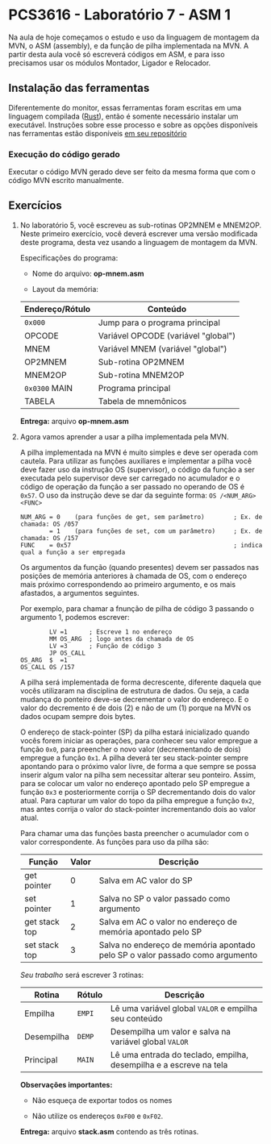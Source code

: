 # PCS3616 - Laboratório 7 - ASM 1

Na aula de hoje começamos o estudo e uso da linguagem de montagem da
MVN, o ASM (assembly), e da função de pilha implementada na MVN.
A partir desta aula você só escreverá códigos em ASM, e para isso
precisamos usar os módulos Montador, Ligador e Relocador.

## Instalação das ferramentas

Diferentemente do monitor, essas ferramentas foram escritas em uma
linguagem compilada ([Rust](https://www.rust-lang.org/)), então é
somente necessário instalar um executável.
Instruções sobre esse processo e sobre as opções disponíveis nas
ferramentas estão disponíveis
[em seu repositório](https://github.com/PCS3616/mvn-rs#readme)

### Execução do código gerado

Executar o código MVN gerado deve ser feito da mesma forma que com o
código MVN escrito manualmente.

## Exercícios

1.  No laboratório 5, você escreveu as sub-rotinas OP2MNEM e MNEM2OP.
    Neste primeiro exercício, você deverá escrever uma versão modificada
    deste programa, desta vez usando a linguagem de montagem da MVN.

    Especificações do programa:

    -   Nome do arquivo: **op-mnem.asm**

    -   Layout da memória:

    | **Endereço/Rótulo** | **Conteúdo**                          |
    |---------------------|---------------------------------------|
    | `0x000`             | Jump para o programa principal        |
    | OPCODE              | Variável OPCODE (variável \"global\") |
    | MNEM                | Variável MNEM (variável \"global\")   |
    | OP2MNEM             | Sub-rotina OP2MNEM                    |
    | MNEM2OP             | Sub-rotina MNEM2OP                    |
    | `0x0300` MAIN       | Programa principal                    |
    | TABELA              | Tabela de mnemônicos                  |

    **Entrega:** arquivo **op-mnem.asm**

2.  Agora vamos aprender a usar a pilha implementada pela MVN.

    A pilha implementada na MVN é muito simples e deve ser operada com
    cautela. Para utilizar as funções auxiliares e implementar a pilha você
    deve fazer uso da instrução OS (supervisor), o código da função a ser
    executada pelo supervisor deve ser carregado no acumulador e o código de
    operação da função a ser passado no operando de OS é `0x57`. O uso da
    instrução deve se dar da seguinte forma: `OS /<NUM_ARG><FUNC>`

    ```
    NUM_ARG = 0    (para funções de get, sem parâmetro)        ; Ex. de chamada: OS /057
            = 1    (para funções de set, com um parâmetro)     ; Ex. de chamada: OS /157
    FUNC    = 0x57                                             ; indica qual a função a ser empregada
    ```
    
    Os argumentos da função (quando presentes) devem ser passados nas
    posições de memória anteriores à chamada de OS, com o endereço mais
    próximo correspondendo ao primeiro argumento, e os mais afastados, a
    argumentos seguintes.
    
    Por exemplo, para chamar a fnunção de pilha de código 3 passando o
    argumento 1, podemos escrever:
    
    ```
            LV =1      ; Escreve 1 no endereço
            MM OS_ARG  ; logo antes da chamada de OS
            LV =3      ; Função de código 3
            JP OS_CALL
    OS_ARG  $  =1
    OS_CALL OS /157
    ```

    A pilha será implementada de forma decrescente, diferente daquela que
    vocês utilizaram na disciplina de estrutura de dados. Ou seja, a cada
    mudança do ponteiro deve-se decrementar o valor do endereço. E o valor
    do decremento é de dois (2) e não de um (1) porque na MVN os dados
    ocupam sempre dois bytes.

    O endereço de stack-pointer (SP) da pilha estará inicializado quando vocês
    forem iniciar as operações, para conhecer seu valor empregue a função
    `0x0`, para preencher o novo valor (decrementando de dois) empregue a
    função `0x1`. A pilha deverá ter seu stack-pointer sempre apontando para o
    próximo valor livre, de forma a que sempre se possa inserir algum valor
    na pilha sem necessitar alterar seu ponteiro. Assim, para se colocar um
    valor no endereço apontado pelo SP empregue a função `0x3` e
    posteriormente corrija o SP decrementando dois do valor
    atual. Para capturar um valor do topo da pilha empregue a função `0x2`,
    mas antes corrija o valor do stack-pointer incrementando dois ao valor
    atual.

    Para chamar uma das funções basta preencher o acumulador com o valor
    correspondente. As funções para uso da pilha são:

    | **Função**    | **Valor**  | **Descrição** |
    |-------------- |------------|---------------|
    | get pointer   | 0          | Salva em AC valor do SP                                                      |
    | set pointer   | 1          | Salva no SP o valor passado como argumento                                   |
    | get stack top | 2          | Salva em AC o valor no endereço de memória apontado pelo SP                  |
    | set stack top | 3          | Salva no endereço de memória apontado pelo SP o valor passado como argumento |

    *Seu trabalho* será escrever 3 rotinas:

    | Rotina        | Rótulo | Descrição |
    |---------------|--------|-----------|
    | Empilha       | `EMPI` | Lê uma variável global `VALOR` e empilha seu conteúdo              |
    | Desempilha    | `DEMP` | Desempilha um valor e salva na variável global `VALOR`             |
    | Principal     | `MAIN` | Lê uma entrada do teclado, empilha, desempilha e a escreve na tela |

    **Observações importantes:**

    - Não esqueça de exportar todos os nomes

    - Não utilize os endereços `0xF00` e `0xF02`.

    **Entrega:** arquivo **stack.asm** contendo as três rotinas.
